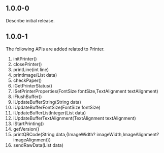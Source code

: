 ## 1.0.0-0
Describe initial release.

## 1.0.0-1
The following APIs are added related to Printer.
1.	initPrinter() 
2.	closePrinter()
3.	printLine(int line)
4.	printImage(List<int> data)
5.	checkPaper()
6.	iGetPrinterStatus()
7.	iSetPrinterProperties(FontSize fontSize,TextAlignment textAlignment)
8.	iFlushBuffer()
9.	iUpdateBufferString(String data)
10.	iUpdateBufferFontSize(FontSize fontSize)
11.	iUpdateBufferListInteger(List<int> data)
12.	iUpdateBufferTextAlignment(TextAlignment textAlignment)
13.	iStartPrinting()
14.	getVersion()
15.	printQRCode(String data,{ImageWidth? imageWidth,ImageAlignment? imageAlignment})
16.	sendRawData(List<int> data)
